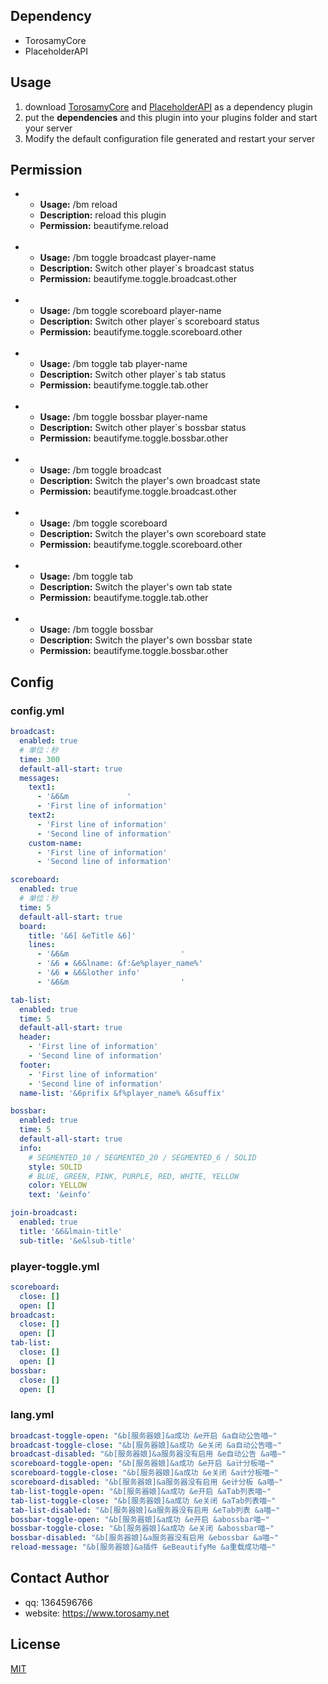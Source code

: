 ## Dependency
- TorosamyCore
- PlaceholderAPI
## Usage
1. download [TorosamyCore](https://github.com/ToroSamy/TorosamyCore) and [PlaceholderAPI](https://www.spigotmc.org/resources/placeholderapi.6245/) as a dependency plugin
2. put the **dependencies** and this plugin into your plugins folder and start your server
3. Modify the default configuration file generated and restart your server
## Permission
- - **Usage:** /bm reload
  - **Description:** reload this plugin
  - **Permission:** beautifyme.reload
  <br>
- - **Usage:** /bm toggle broadcast player-name
  - **Description:** Switch other player`s broadcast status
  - **Permission:** beautifyme.toggle.broadcast.other
  <br>
- - **Usage:** /bm toggle scoreboard player-name
  - **Description:** Switch other player`s scoreboard status
  - **Permission:** beautifyme.toggle.scoreboard.other
  <br>
- - **Usage:** /bm toggle tab player-name
  - **Description:** Switch other player`s tab status
  - **Permission:** beautifyme.toggle.tab.other
  <br>
- - **Usage:** /bm toggle bossbar player-name
  - **Description:** Switch other player`s bossbar status
  - **Permission:** beautifyme.toggle.bossbar.other
  <br>
- - **Usage:** /bm toggle broadcast
  - **Description:** Switch the player's own broadcast state
  - **Permission:** beautifyme.toggle.broadcast.other
  <br>
- - **Usage:** /bm toggle scoreboard
  - **Description:** Switch the player's own scoreboard state
  - **Permission:** beautifyme.toggle.scoreboard.other
  <br>
- - **Usage:** /bm toggle tab
  - **Description:** Switch the player's own tab state
  - **Permission:** beautifyme.toggle.tab.other
  <br>
- - **Usage:** /bm toggle bossbar
  - **Description:** Switch the player's own bossbar state
  - **Permission:** beautifyme.toggle.bossbar.other
## Config

### config.yml
```yml
broadcast:
  enabled: true
  # 单位：秒
  time: 300
  default-all-start: true
  messages:
    text1:
      - '&6&m             '
      - 'First line of information'
    text2:
      - 'First line of information'
      - 'Second line of information'
    custom-name:
      - 'First line of information'
      - 'Second line of information'

scoreboard:
  enabled: true
  # 单位：秒
  time: 5
  default-all-start: true
  board:
    title: '&6[ &eTitle &6]'
    lines:
      - '&6&m                         '
      - '&6 ▪ &6&lname: &f:&e%player_name%'
      - '&6 ▪ &6&lother info'
      - '&6&m                         '

tab-list:
  enabled: true
  time: 5
  default-all-start: true
  header:
    - 'First line of information'
    - 'Second line of information'
  footer:
    - 'First line of information'
    - 'Second line of information'
  name-list: '&6prifix &f%player_name% &6suffix'

bossbar:
  enabled: true
  time: 5
  default-all-start: true
  info:
    # SEGMENTED_10 / SEGMENTED_20 / SEGMENTED_6 / SOLID
    style: SOLID
    # BLUE, GREEN, PINK, PURPLE, RED, WHITE, YELLOW
    color: YELLOW 
    text: '&einfo'

join-broadcast:
  enabled: true
  title: '&6&lmain-title'
  sub-title: '&e&lsub-title'
```
### player-toggle.yml
```yml
scoreboard:
  close: []
  open: []
broadcast:
  close: []
  open: []
tab-list:
  close: []
  open: []
bossbar:
  close: []
  open: []
```
### lang.yml
```yml
broadcast-toggle-open: "&b[服务器娘]&a成功 &e开启 &a自动公告喵~"
broadcast-toggle-close: "&b[服务器娘]&a成功 &e关闭 &a自动公告喵~"
broadcast-disabled: "&b[服务器娘]&a服务器没有启用 &e自动公告 &a喵~"
scoreboard-toggle-open: "&b[服务器娘]&a成功 &e开启 &a计分板喵~"
scoreboard-toggle-close: "&b[服务器娘]&a成功 &e关闭 &a计分板喵~"
scoreboard-disabled: "&b[服务器娘]&a服务器没有启用 &e计分板 &a喵~"
tab-list-toggle-open: "&b[服务器娘]&a成功 &e开启 &aTab列表喵~"
tab-list-toggle-close: "&b[服务器娘]&a成功 &e关闭 &aTab列表喵~"
tab-list-disabled: "&b[服务器娘]&a服务器没有启用 &eTab列表 &a喵~"
bossbar-toggle-open: "&b[服务器娘]&a成功 &e开启 &abossbar喵~"
bossbar-toggle-close: "&b[服务器娘]&a成功 &e关闭 &abossbar喵~"
bossbar-disabled: "&b[服务器娘]&a服务器没有启用 &ebossbar &a喵~"
reload-message: "&b[服务器娘]&a插件 &eBeautifyMe &a重载成功喵~"
```

## Contact Author

- qq: 1364596766
- website: https://www.torosamy.net

## License

[MIT](./LICENSE)
